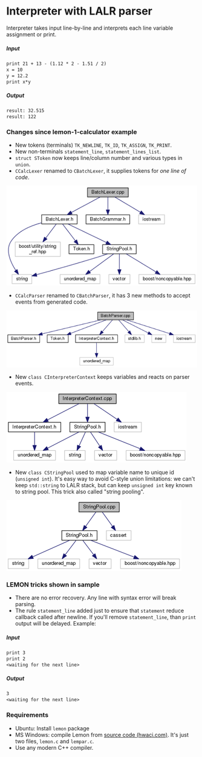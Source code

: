 # Interpreter with LALR parser

Interpreter takes input line-by-line and interprets each line variable assignment or print.

##### Input
```
print 21 + 13 - (1.12 * 2 - 1.51 / 2)
x = 10
y = 12.2
print x*y
```

##### Output
```
result: 32.515
result: 122
```

### Changes since lemon-1-calculator example

- New tokens (terminals) `TK_NEWLINE`, `TK_ID`, `TK_ASSIGN`, `TK_PRINT`.
- New non-terminals `statement_line`, `statement_lines_list`.
- `struct SToken` now keeps line/column number and various types in `union`.
- `CCalcLexer` renamed to `CBatchLexer`, it supplies tokens for *one line of code*.

![include map](img/BatchLexer_includemap.png)

- `CCalcParser` renamed to `CBatchParser`, it has 3 new methods to accept events from generated code.

![include map](img/BatchParser_includemap.png)

- New `class CInterpreterContext` keeps variables and reacts on parser events.

![include map](img/InterpreterContext_includemap.png)

- New `class CStringPool` used to map variable name to unique id (`unsigned int`). It's easy way to avoid C-style union limitations: we can't keep `std::string` to LALR stack, but can keep `unsigned int` key known to string pool. This trick also called "string pooling".

![include map](img/StringPool_includemap.png)

### LEMON tricks shown in sample

- There are no error recovery. Any line with syntax error will break parsing.
- The rule `statement_line` added just to ensure that `statement` reduce callback called after newline. If you'll remove `statement_line`, than `print` output will be delayed. Example:

##### Input
```
print 3
print 2
<waiting for the next line>
```

##### Output
```
3
<waiting for the next line>
```

### Requirements

- Ubuntu: Install `lemon` package
- MS Windows: compile Lemon from [source code (hwaci.com)](http://www.hwaci.com/sw/lemon/). It's just two files, `lemon.c` and `lempar.c`.
- Use any modern C++ compiler.
